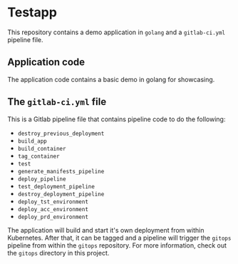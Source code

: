 # Testapp

This repository contains a demo application in  `golang` and a `gitlab-ci.yml` pipeline file.


## Application code

The application code contains a basic demo in golang for showcasing.

## The `gitlab-ci.yml` file

This is a Gitlab pipeline file that contains pipeline code to do the following:

- `destroy_previous_deployment`
- `build_app`
- `build_container`
- `tag_container`
- `test`
- `generate_manifests_pipeline`
- `deploy_pipeline`
- `test_deployment_pipeline`
- `destroy_deployment_pipeline`
- `deploy_tst_environment`
- `deploy_acc_environment`
- `deploy_prd_environment`

The application will build and start it's own deployment from within Kubernetes. After that, it can be tagged and a pipeline will trigger the `gitops` pipeline from within the `gitops` repository. For more information, check out the `gitops` directory in this project.

